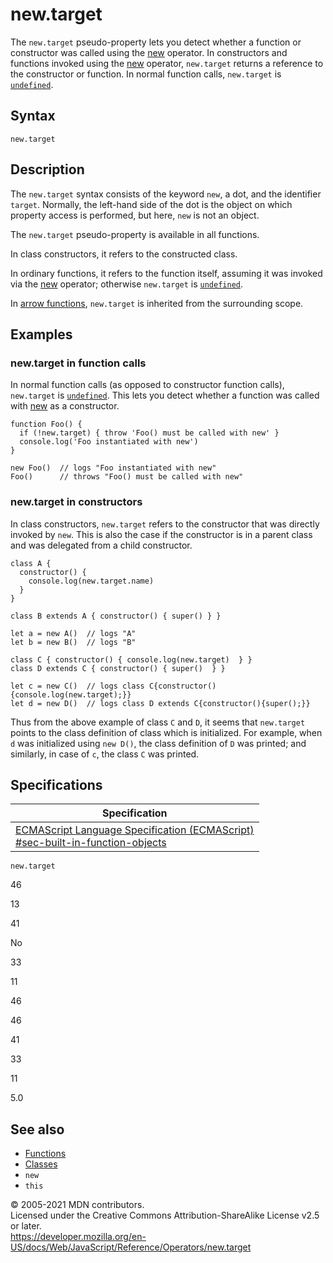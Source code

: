 # new.target

The `new.target` pseudo-property lets you detect whether a function or constructor was called using the [new](new) operator. In constructors and functions invoked using the [new](new) operator, `new.target` returns a reference to the constructor or function. In normal function calls, `new.target` is [`undefined`](../global_objects/undefined).

## Syntax

    new.target

## Description

The `new.target` syntax consists of the keyword `new`, a dot, and the identifier `target`. Normally, the left-hand side of the dot is the object on which property access is performed, but here, `new` is not an object.

The `new.target` pseudo-property is available in all functions.

In class constructors, it refers to the constructed class.

In ordinary functions, it refers to the function itself, assuming it was invoked via the [new](new) operator; otherwise `new.target` is [`undefined`](../global_objects/undefined).

In [arrow functions](../functions/arrow_functions), `new.target` is inherited from the surrounding scope.

## Examples

### new.target in function calls

In normal function calls (as opposed to constructor function calls), `new.target` is [`undefined`](../global_objects/undefined). This lets you detect whether a function was called with [new](new) as a constructor.

    function Foo() {
      if (!new.target) { throw 'Foo() must be called with new' }
      console.log('Foo instantiated with new')
    }

    new Foo()  // logs "Foo instantiated with new"
    Foo()      // throws "Foo() must be called with new"

### new.target in constructors

In class constructors, `new.target` refers to the constructor that was directly invoked by `new`. This is also the case if the constructor is in a parent class and was delegated from a child constructor.

    class A {
      constructor() {
        console.log(new.target.name)
      }
    }

    class B extends A { constructor() { super() } }

    let a = new A()  // logs "A"
    let b = new B()  // logs "B"

    class C { constructor() { console.log(new.target)  } }
    class D extends C { constructor() { super()  } }

    let c = new C()  // logs class C{constructor(){console.log(new.target);}}
    let d = new D()  // logs class D extends C{constructor(){super();}}

Thus from the above example of class `C` and `D`, it seems that `new.target` points to the class definition of class which is initialized. For example, when `d` was initialized using `new D()`, the class definition of `D` was printed; and similarly, in case of `c`, the class `C` was printed.

## Specifications

<table><thead><tr class="header"><th>Specification</th></tr></thead><tbody><tr class="odd"><td><a href="https://tc39.es/ecma262/#sec-built-in-function-objects">ECMAScript Language Specification (ECMAScript)<br />
<span class="small">#sec-built-in-function-objects</span></a></td></tr></tbody></table>

`new.target`

46

13

41

No

33

11

46

46

41

33

11

5.0

## See also

-   [Functions](../functions)
-   [Classes](../classes)
-   `new`
-   `this`

© 2005-2021 MDN contributors.  
Licensed under the Creative Commons Attribution-ShareAlike License v2.5 or later.  
<a href="https://developer.mozilla.org/en-US/docs/Web/JavaScript/Reference/Operators/new.target" class="_attribution-link">https://developer.mozilla.org/en-US/docs/Web/JavaScript/Reference/Operators/new.target</a>
